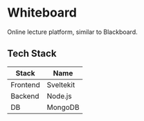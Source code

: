 # Whiteboard
Online lecture platform, similar to Blackboard.

## Tech Stack
| Stack     | Name      |
| ---       | ---       |
| Frontend  | Sveltekit |
| Backend   | Node.js   |
| DB        | MongoDB   |
